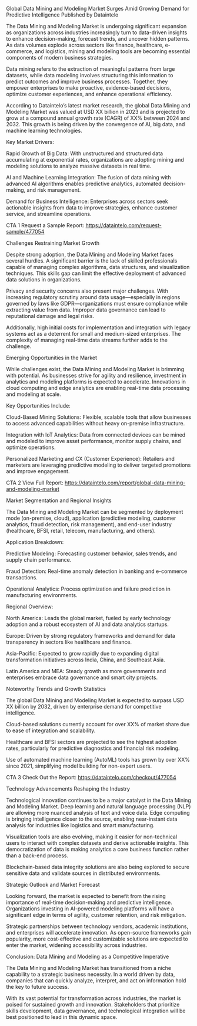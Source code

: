 Global Data Mining and Modeling Market Surges Amid Growing Demand for Predictive Intelligence
Published by Dataintelo

The Data Mining and Modeling Market is undergoing significant expansion as organizations across industries increasingly turn to data-driven insights to enhance decision-making, forecast trends, and uncover hidden patterns. As data volumes explode across sectors like finance, healthcare, e-commerce, and logistics, mining and modeling tools are becoming essential components of modern business strategies.

Data mining refers to the extraction of meaningful patterns from large datasets, while data modeling involves structuring this information to predict outcomes and improve business processes. Together, they empower enterprises to make proactive, evidence-based decisions, optimize customer experiences, and enhance operational efficiency.

According to Dataintelo’s latest market research, the global Data Mining and Modeling Market was valued at USD XX billion in 2023 and is projected to grow at a compound annual growth rate (CAGR) of XX% between 2024 and 2032. This growth is being driven by the convergence of AI, big data, and machine learning technologies.

Key Market Drivers:

Rapid Growth of Big Data: With unstructured and structured data accumulating at exponential rates, organizations are adopting mining and modeling solutions to analyze massive datasets in real time.

AI and Machine Learning Integration: The fusion of data mining with advanced AI algorithms enables predictive analytics, automated decision-making, and risk management.

Demand for Business Intelligence: Enterprises across sectors seek actionable insights from data to improve strategies, enhance customer service, and streamline operations.

CTA 1
Request a Sample Report: https://dataintelo.com/request-sample/477054

Challenges Restraining Market Growth

Despite strong adoption, the Data Mining and Modeling Market faces several hurdles. A significant barrier is the lack of skilled professionals capable of managing complex algorithms, data structures, and visualization techniques. This skills gap can limit the effective deployment of advanced data solutions in organizations.

Privacy and security concerns also present major challenges. With increasing regulatory scrutiny around data usage—especially in regions governed by laws like GDPR—organizations must ensure compliance while extracting value from data. Improper data governance can lead to reputational damage and legal risks.

Additionally, high initial costs for implementation and integration with legacy systems act as a deterrent for small and medium-sized enterprises. The complexity of managing real-time data streams further adds to the challenge.

Emerging Opportunities in the Market

While challenges exist, the Data Mining and Modeling Market is brimming with potential. As businesses strive for agility and resilience, investment in analytics and modeling platforms is expected to accelerate. Innovations in cloud computing and edge analytics are enabling real-time data processing and modeling at scale.

Key Opportunities Include:

Cloud-Based Mining Solutions: Flexible, scalable tools that allow businesses to access advanced capabilities without heavy on-premise infrastructure.

Integration with IoT Analytics: Data from connected devices can be mined and modeled to improve asset performance, monitor supply chains, and optimize operations.

Personalized Marketing and CX (Customer Experience): Retailers and marketers are leveraging predictive modeling to deliver targeted promotions and improve engagement.

CTA 2
View Full Report: https://dataintelo.com/report/global-data-mining-and-modeling-market

Market Segmentation and Regional Insights

The Data Mining and Modeling Market can be segmented by deployment mode (on-premise, cloud), application (predictive modeling, customer analytics, fraud detection, risk management), and end-user industry (healthcare, BFSI, retail, telecom, manufacturing, and others).

Application Breakdown:

Predictive Modeling: Forecasting customer behavior, sales trends, and supply chain performance.

Fraud Detection: Real-time anomaly detection in banking and e-commerce transactions.

Operational Analytics: Process optimization and failure prediction in manufacturing environments.

Regional Overview:

North America: Leads the global market, fueled by early technology adoption and a robust ecosystem of AI and data analytics startups.

Europe: Driven by strong regulatory frameworks and demand for data transparency in sectors like healthcare and finance.

Asia-Pacific: Expected to grow rapidly due to expanding digital transformation initiatives across India, China, and Southeast Asia.

Latin America and MEA: Steady growth as more governments and enterprises embrace data governance and smart city projects.

Noteworthy Trends and Growth Statistics

The global Data Mining and Modeling Market is expected to surpass USD XX billion by 2032, driven by enterprise demand for competitive intelligence.

Cloud-based solutions currently account for over XX% of market share due to ease of integration and scalability.

Healthcare and BFSI sectors are projected to see the highest adoption rates, particularly for predictive diagnostics and financial risk modeling.

Use of automated machine learning (AutoML) tools has grown by over XX% since 2021, simplifying model building for non-expert users.

CTA 3
Check Out the Report: https://dataintelo.com/checkout/477054

Technology Advancements Reshaping the Industry

Technological innovation continues to be a major catalyst in the Data Mining and Modeling Market. Deep learning and natural language processing (NLP) are allowing more nuanced analysis of text and voice data. Edge computing is bringing intelligence closer to the source, enabling near-instant data analysis for industries like logistics and smart manufacturing.

Visualization tools are also evolving, making it easier for non-technical users to interact with complex datasets and derive actionable insights. This democratization of data is making analytics a core business function rather than a back-end process.

Blockchain-based data integrity solutions are also being explored to secure sensitive data and validate sources in distributed environments.

Strategic Outlook and Market Forecast

Looking forward, the market is expected to benefit from the rising importance of real-time decision-making and predictive intelligence. Organizations investing in AI-powered modeling platforms will have a significant edge in terms of agility, customer retention, and risk mitigation.

Strategic partnerships between technology vendors, academic institutions, and enterprises will accelerate innovation. As open-source frameworks gain popularity, more cost-effective and customizable solutions are expected to enter the market, widening accessibility across industries.

Conclusion: Data Mining and Modeling as a Competitive Imperative

The Data Mining and Modeling Market has transitioned from a niche capability to a strategic business necessity. In a world driven by data, companies that can quickly analyze, interpret, and act on information hold the key to future success.

With its vast potential for transformation across industries, the market is poised for sustained growth and innovation. Stakeholders that prioritize skills development, data governance, and technological integration will be best positioned to lead in this dynamic space.
